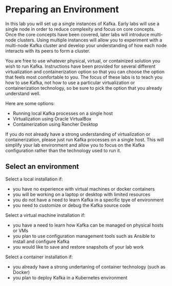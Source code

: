 # Preparing an Environment 

In this lab you will set up a single instances of Kafka.  Early labs will use
a single node in order to reduce complexity and focus on core concepts.  Once
the core concepts have been covered, later labs will introduce multi-node
clusters.  Using multiple instances will allow you to experiment with a
multi-node Kafka cluster and develop your understanding of how each node
interacts with its peers to form a cluster.

You are free to use whatever physical, virtual, or containized solution you wish
to run Kafka.  Instructions have been provided for several different virtualization
and containerization option so that you can choose the option that feels most
comfortable to you.  The focus of these labs is to teach you how to use Kafka,
not how to use a particular virtualization or containerization technology, so be
sure to pick the option that you already understand well.

Here are some options:

* Running local Kafka processes on a single host
* Virtualization using Oracle VirtualBox
* Containerization using Rancher Desktop

If you do not already have a strong understanding of virtualization or
containerization, please just run Kafka processes on a single host.
This will simplify your lab environment and allow you to focus on the Kafka
configuration rather than the technology used to run it.

## Select an environment

Select a local installation if:
* you have no experience with virtual machines or docker containers
* you will be working on a laptop or desktop with limited resources
* you do not have a need to learn Kafka in a specific tpye of environment
* you need to customize or debug the Kafka source code

Select a virtual machine installation if:
* you have a need to learn how Kafka can be managed on physical hosts or VMs
* you plan to use configuration management tools such as Ansible to install and configure Kafka
* you would like to save and restore snapshots of your lab work

Select a container installation if:
* you already have a strong undertaning of container technology (such as Docker)
* you plan to deploy Kafka in a Kubernetes environment
